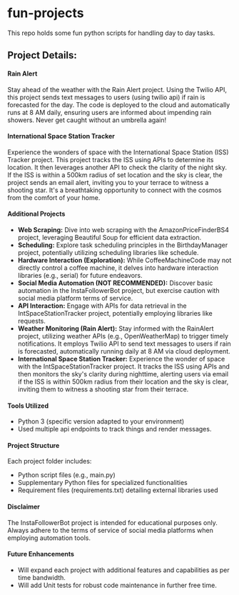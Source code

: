 # fun-projects
This repo holds some fun python scripts for handling day to day tasks.

## Project Details:

#### Rain Alert

Stay ahead of the weather with the Rain Alert project. Using the Twilio API, this project sends text messages to users (using twilio api) if rain is forecasted for the day. The code is deployed to the cloud and automatically runs at 8 AM daily, ensuring users are informed about impending rain showers. Never get caught without an umbrella again!

#### International Space Station Tracker

Experience the wonders of space with the International Space Station (ISS) Tracker project. This project tracks the ISS using APIs to determine its location. It then leverages another API to check the clarity of the night sky. If the ISS is within a 500km radius of set location and the sky is clear, the project sends an email alert, inviting you to your terrace to witness a shooting star. It's a breathtaking opportunity to connect with the cosmos from the comfort of your home.

#### Additional Projects

* **Web Scraping:** Dive into web scraping with the AmazonPriceFinderBS4 project, leveraging Beautiful Soup for efficient data extraction.
* **Scheduling:** Explore task scheduling principles in the BirthdayManager project, potentially utilizing scheduling libraries like schedule.
* **Hardware Interaction (Exploration):** While CoffeeMachineCode may not directly control a coffee machine, it delves into hardware interaction libraries (e.g., serial) for future endeavors.
* **Social Media Automation (NOT RECOMMENDED):** Discover basic automation in the InstaFollowerBot project, but exercise caution with social media platform terms of service.
* **API Interaction:** Engage with APIs for data retrieval in the IntSpaceStationTracker project, potentially employing libraries like requests.
* **Weather Monitoring (Rain Alert):** Stay informed with the RainAlert project, utilizing weather APIs (e.g., OpenWeatherMap) to trigger timely notifications. It employs Twilio API to send text messages to users if rain is forecasted, automatically running daily at 8 AM via cloud deployment.
* **International Space Station Tracker:** Experience the wonder of space with the IntSpaceStationTracker project. It tracks the ISS using APIs and then monitors the sky's clarity during nighttime, alerting users via email if the ISS is within 500km radius from their location and the sky is clear, inviting them to witness a shooting star from their terrace.

#### Tools Utilized

* Python 3 (specific version adapted to your environment)
* Used multiple api endpoints to track things and render messages.
  
#### Project Structure

Each project folder includes:

* Python script files (e.g., main.py)
* Supplementary Python files for specialized functionalities
* Requirement files (requirements.txt) detailing external libraries used

#### Disclaimer

The InstaFollowerBot project is intended for educational purposes only. Always adhere to the terms of service of social media platforms when employing automation tools.

#### Future Enhancements

* Will expand each project with additional features and capabilities as per time bandwidth.
* Will add Unit tests for robust code maintenance in further free time.
